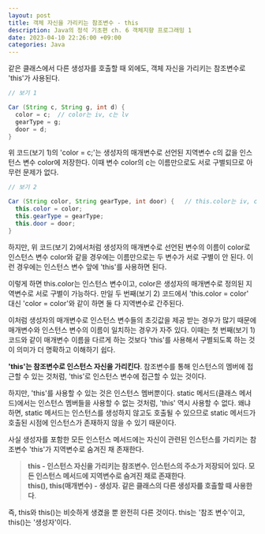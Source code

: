 ```yaml
---
layout: post
title: 객체 자신을 가리키는 참조변수 - this
description: Java의 정석 기초편 ch. 6 객체지향 프로그래밍 1
date: 2023-04-10 22:26:00 +09:00
categories: Java
---
```

같은 클래스에서 다른 생성자를 호출할 때 외에도, 객체 자신을 가리키는 참조변수로 'this'가 사용된다.

```java
// 보기 1

Car (String c, String g, int d) {
  color = c;  // color는 iv, c는 lv
  gearType = g;
  door = d;
}
```

위 코드(보기 1)의 'color = c;'는 생성자의 매개변수로 선언된 지역변수 c의 값을 인스턴스 변수 color에 저장한다. 이때 변수 color의 c는 이름만으로도 서로 구별되므로 아무런 문제가 없다.

```java
// 보기 2

Car (String color, String gearType, int door) {   // this.color는 iv, color은 lv
  this.color = color; 
  this.gearType = gearType;
  this.door = door;
}
```

하지만, 위 코드(보기 2)에서처럼 생성자의 매개변수로 선언된 변수의 이름이 color로 인스턴스 변수 color와 같을 경우에는 이름만으로는 두 변수가 서로 구별이 안 된다. 이런 경우에는 인스턴스 변수 앞에 'this'를 사용하면 된다. 

이렇게 하면 this.color는 인스턴스 변수이고, color은 생성자의 매개변수로 정의된 지역변수로 서로 구별이 가능하다. 만일 두 번째(보기 2) 코드에서 'this.color = color' 대신 'color = color'와 같이 하면 둘 다 지역변수로 간주된다.

이처럼 생성자의 매개변수로 인스턴스 변수들의 초깃값을 제공 받는 경우가 많기 때문에 매개변수와 인스턴스 변수의 이름이 일치하는 경우가 자주 있다. 이때는 첫 번째(보기 1) 코드와 같이 매개변수 이름을 다르게 하는 것보다 'this'를 사용해서 구별되도록 하는 것이 의미가 더 명확하고 이해하기 쉽다.

**'this'는 참조변수로 인스턴스 자신을 가리킨다**. 참조변수를 통해 인스턴스의 멤버에 접근할 수 있는 것처럼, 'this'로 인스턴스 변수에 접근할 수 있는 것이다.

하지만, 'this'를 사용할 수 있는 것은 인스턴스 멤버뿐이다. static 메서드(클래스 메서드)에서는 인스턴스 멤버들을 사용할 수 없는 것처럼, 'this' 역시 사용할 수 없다. 왜냐하면, static 메서드는 인스턴스를 생성하지 않고도 호출될 수 있으므로 static 메서드가 호출된 시점에 인스턴스가 존재하지 않을 수 있기 때문이다.

사실 생성자를 포함한 모든 인스턴스 메서드에는 자신이 관련된 인스턴스를 가리키는 참조변수 'this'가 지역변수로 숨겨진 채 존재한다.

> **this - 인스턴스 자신을 가리키는 참조변수. 인스턴스의 주소가 저장되어 있다. 모든 인스턴스 메서드에 지역변수로 숨겨진 채로 존재한다**.\
> **this(), this(매개변수) - 생성자. 같은 클래스의 다른 생성자를 호출할 때 사용한다**.

즉, this와 this()는 비슷하게 생겼을 뿐 완전히 다른 것이다. this는 '참조 변수'이고, this()는 '생성자'이다.

